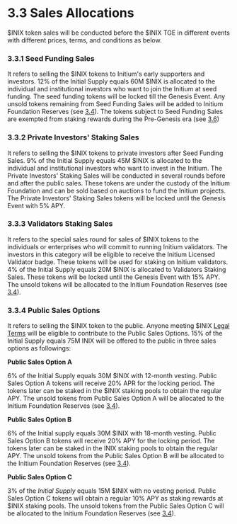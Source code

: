 # 3.3 Sales Allocations

$INIX token sales will be conducted before the $INIX TGE in different events with different prices, terms, and conditions as below.

### 3.3.1 Seed Funding Sales

It refers to selling the $INIX tokens to Initium's early supporters and investors. 12% of the Initial Supply equals 60M $INIX is allocated to the individual and institutional investors who want to join the Initium at seed funding. The seed funding tokens will be locked till the Genesis Event. Any unsold tokens remaining from Seed Funding Sales will be added to Initium Foundation Reserves (see [3.4](3.4-ecosystem-allocations.md)). The tokens subject to Seed Funding Sales are exempted from staking rewards during the Pre-Genesis era (see [3.6](3.6-staking-mechanism.md))

### 3.3.2 Private Investors' Staking Sales

It refers to selling the $INIX tokens to private investors after Seed Funding Sales. 9% of the Initial Supply equals 45M $INIX is allocated to the individual and institutional investors who want to invest in the Initium. The Private Investors' Staking Sales will be conducted in several rounds before and after the public sales. These tokens are under the custody of the Initium Foundation and can be sold based on auctions to fund the Initium projects. The Private Investors' Staking Sales tokens will be locked until the Genesis Event with 5% APY.

### 3.3.3 Validators Staking Sales

It refers to the special sales round for sales of $INIX tokens to the individuals or enterprises who will commit to running Initium validators. The investors in this category will be eligible to receive the Initium Licensed Validator badge. These tokens will be used for staking on Initium validators. 4% of the Initial Supply equals 20M $INIX is allocated to Validators Staking Sales. These tokens will be locked until the Genesis Event with 15% APY. The unsold tokens will be allocated to the Initium Foundation Reserves (see [3.4](3.4-ecosystem-allocations.md)).

### 3.3.4 Public Sales Options

It refers to selling the $INIX token to the public. Anyone meeting $INIX [Legal Terms](../appendixes/legal-terms.md) will be eligible to contribute to the Public Sales Options. 15% of the Initial Supply equals 75M INIX will be offered to the public in three sales options as followings:

**Public Sales Option A**

6% of the Initial Supply equals 30M $INIX with 12-month vesting. Public Sales Option A tokens will receive 20% APR for the locking period. The tokens later can be staked in the $INIX staking pools to obtain the regular APY. The unsold tokens from Public Sales Option A will be allocated to the Initium Foundation Reserves (see [3.4](3.4-ecosystem-allocations.md)).

**Public Sales Option B**

6% of the Initial supply equals 30M $INIX with 18-month vesting. Public Sales Option B tokens will receive 20% APY for the locking period. The tokens later can be staked in the INIX staking pools to obtain the regular APY. The unsold tokens from the Public Sales Option B will be allocated to the Initium Foundation Reserves (see [3.4](3.4-ecosystem-allocations.md)).

**Public Sales Option C**

3% of the _Initial Supply_ equals 15M $INIX with no vesting period. Public Sales Option C tokens will obtain a regular 10% APY as staking rewards at $INIX staking pools. The unsold tokens from the Public Sales Option C will be allocated to the Initium Foundation Reserves (see [3.4](3.4-ecosystem-allocations.md)).
